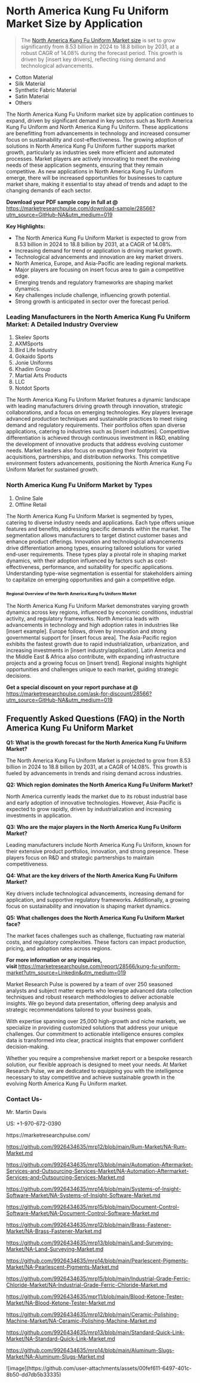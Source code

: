 <h1>North America Kung Fu Uniform Market&nbsp;Size by Application</h1><blockquote><p>The <a href="https://marketresearchpulse.com/download-sample/28566?utm_source=GitHub-NA&amp;utm_medium=019">North America Kung Fu Uniform Market size</a> is set to grow significantly from 8.53 billion in 2024 to 18.8 billion by 2031, at a robust CAGR of 14.08% during the forecast period. This growth is driven by [insert key drivers], reflecting rising demand and technological advancements.</p></blockquote><ul><li>Cotton Material<li> Silk Material<li> Synthetic Fabric Material<li> Satin Material<li> Others</li></ul><p>The North America Kung Fu Uniform market size by application continues to expand, driven by significant demand in key sectors such as North America Kung Fu Uniform and North America Kung Fu Uniform. These applications are benefitting from advancements in technology and increased consumer focus on sustainability and cost-effectiveness. The growing adoption of solutions in North America Kung Fu Uniform further supports market growth, particularly as industries seek more efficient and automated processes. Market players are actively innovating to meet the evolving needs of these application segments, ensuring that they remain competitive. As new applications in North America Kung Fu Uniform emerge, there will be increased opportunities for businesses to capture market share, making it essential to stay ahead of trends and adapt to the changing demands of each sector.</p><p><strong>Download your PDF sample copy in full at @ </strong><a href="https://marketresearchpulse.com/download-sample/28566?utm_source=GitHub-NA&amp;utm_medium=019">https://marketresearchpulse.com/download-sample/28566?utm_source=GitHub-NA&amp;utm_medium=019</a></p><p><strong>Key Highlights: </strong></p><ul><li>The North America Kung Fu Uniform Market is expected to grow from 8.53 billion in 2024 to 18.8 billion by 2031, at a CAGR of 14.08%.</li><li>Increasing demand for trend or application is driving market growth.</li><li>Technological advancements and innovation are key market drivers.</li><li>North America, Europe, and Asia-Pacific are leading regional markets.</li><li>Major players are focusing on insert focus area to gain a competitive edge.</li><li>Emerging trends and regulatory frameworks are shaping market dynamics.</li><li>Key challenges include challenge, influencing growth potential.</li><li>Strong growth is anticipated in sector over the forecast period.</li></ul><h3>Leading Manufacturers in the North America Kung Fu Uniform Market: A Detailed Industry Overview</h3><ol><li>Skelev Sports</li><li>AXMSports</li><li>Bird Life Industry</li><li>Gokaido Sports</li><li>Jonie Uniforms</li><li>Khadim Group</li><li>Martial Arts Products</li><li>LLC</li><li>Notdot Sports</li></ol><div class="flex max-w-full flex-col flex-grow"><div class="min-h-8 text-message flex w-full flex-col items-end gap-2 whitespace-normal break-words [.text-message+&amp;]:mt-5" dir="auto" data-message-author-role="assistant" data-message-id="fd8432e4-4910-450d-b182-61b7bfb0a01f" data-message-model-slug="gpt-4o"><div class="flex w-full flex-col gap-1 empty:hidden first:pt-[3px]"><div class="markdown prose w-full break-words dark:prose-invert light"><p>The North America Kung Fu Uniform Market features a dynamic landscape with leading manufacturers driving growth through innovation, strategic collaborations, and a focus on emerging technologies. Key players leverage advanced production techniques and sustainable practices to meet rising demand and regulatory requirements. Their portfolios often span diverse applications, catering to industries such as [insert industries]. Competitive differentiation is achieved through continuous investment in R&amp;D, enabling the development of innovative products that address evolving customer needs. Market leaders also focus on expanding their footprint via acquisitions, partnerships, and distribution networks. This competitive environment fosters advancements, positioning the North America Kung Fu Uniform Market for sustained growth.</p></div></div></div></div><h3>North America Kung Fu Uniform Market by Types</h3><ol><li>Online Sale<li> Offline Retail</li></ol><div class="flex max-w-full flex-col flex-grow"><div class="min-h-8 text-message flex w-full flex-col items-end gap-2 whitespace-normal break-words [.text-message+&amp;]:mt-5" dir="auto" data-message-author-role="assistant" data-message-id="084470be-0bb7-4664-bddf-5156b4f41249" data-message-model-slug="gpt-4o-mini"><div class="flex w-full flex-col gap-1 empty:hidden first:pt-[3px]"><div class="markdown prose w-full break-words dark:prose-invert light"><p>The North America Kung Fu Uniform Market is segmented by types, catering to diverse industry needs and applications. Each type offers unique features and benefits, addressing specific demands within the market. The segmentation allows manufacturers to target distinct customer bases and enhance product offerings. Innovation and technological advancements drive differentiation among types, ensuring tailored solutions for varied end-user requirements. These types play a pivotal role in shaping market dynamics, with their adoption influenced by factors such as cost-effectiveness, performance, and suitability for specific applications. Understanding type-wise segmentation is essential for stakeholders aiming to capitalize on emerging opportunities and gain a competitive edge.</p></div></div></div></div><h3><span style="font-size: 11px;">Regional Overview of the North America Kung Fu Uniform Market</span></h3><div class="flex max-w-full flex-col flex-grow"><div class="min-h-8 text-message flex w-full flex-col items-end gap-2 whitespace-normal break-words [.text-message+&amp;]:mt-5" dir="auto" data-message-author-role="assistant" data-message-id="e9038762-ce64-4e30-91c9-9bd413514231" data-message-model-slug="gpt-4o-mini"><div class="flex w-full flex-col gap-1 empty:hidden first:pt-[3px]"><div class="markdown prose w-full break-words dark:prose-invert light"><p>The North America Kung Fu Uniform Market demonstrates varying growth dynamics across key regions, influenced by economic conditions, industrial activity, and regulatory frameworks. North America leads with advancements in technology and high adoption rates in industries like [insert example]. Europe follows, driven by innovation and strong governmental support for [insert focus area]. The Asia-Pacific region exhibits the fastest growth due to rapid industrialization, urbanization, and increasing investments in [insert industry/application]. Latin America and the Middle East &amp; Africa also contribute, with expanding infrastructure projects and a growing focus on [insert trend]. Regional insights highlight opportunities and challenges unique to each market, guiding strategic decisions.</p></div></div></div></div><p><strong>Get a special discount on your report purchase at @ </strong><a href="https://marketresearchpulse.com/ask-for-discount/28566?utm_source=GitHub-NA&amp;utm_medium=019">https://marketresearchpulse.com/ask-for-discount/28566?utm_source=GitHub-NA&amp;utm_medium=019</a></p><h2>Frequently Asked Questions (FAQ) in the North America Kung Fu Uniform Market</h2><p><strong>Q1: What is the growth forecast for the North America Kung Fu Uniform Market?</strong></p><p>The North America Kung Fu Uniform Market is projected to grow from 8.53 billion in 2024 to 18.8 billion by 2031, at a CAGR of 14.08%. This growth is fueled by advancements in trends and rising demand across industries.</p><p><strong>Q2: Which region dominates the North America Kung Fu Uniform Market?</strong></p><p>North America currently leads the market due to its robust industrial base and early adoption of innovative technologies. However, Asia-Pacific is expected to grow rapidly, driven by industrialization and increasing investments in application.</p><p><strong>Q3: Who are the major players in the North America Kung Fu Uniform Market?</strong></p><p>Leading manufacturers include North America Kung Fu Uniform, known for their extensive product portfolios, innovation, and strong presence. These players focus on R&amp;D and strategic partnerships to maintain competitiveness.</p><p><strong>Q4: What are the key drivers of the North America Kung Fu Uniform Market?</strong></p><p>Key drivers include technological advancements, increasing demand for application, and supportive regulatory frameworks. Additionally, a growing focus on sustainability and innovation is shaping market dynamics.</p><p><strong>Q5: What challenges does the North America Kung Fu Uniform Market face?</strong></p><p>The market faces challenges such as challenge, fluctuating raw material costs, and regulatory complexities. These factors can impact production, pricing, and adoption rates across regions.</p><p><strong>For more information or any inquiries, visit&nbsp;</strong><a href="https://marketresearchpulse.com/report/28566/kung-fu-uniform-market?utm_source=Linkedin&utm_medium=019">https://marketresearchpulse.com/report/28566/kung-fu-uniform-market?utm_source=Linkedin&utm_medium=019</a></p><p>Market Research Pulse is powered by a team of over 250 seasoned analysts and subject matter experts who leverage advanced data collection techniques and robust research methodologies to deliver actionable insights. We go beyond data presentation, offering deep analysis and strategic recommendations tailored to your business goals.</p><p>With expertise spanning over 25,000 high-growth and niche markets, we specialize in providing customized solutions that address your unique challenges. Our commitment to actionable intelligence ensures complex data is transformed into clear, practical insights that empower confident decision-making.</p><p>Whether you require a comprehensive market report or a bespoke research solution, our flexible approach is designed to meet your needs. At Market Research Pulse, we are dedicated to equipping you with the intelligence necessary to stay competitive and achieve sustainable growth in the evolving North America Kung Fu Uniform market.</p><h3><strong>Contact Us-</strong></h3><p>Mr. Martin Davis</p><p>US: +1-970-672-0390</p><p>https://marketresearchpulse.com/</p><p><a href="https://github.com/9926434635/mrp12/blob/main/Rum-Market/NA-Rum-Market.md">https://github.com/9926434635/mrp12/blob/main/Rum-Market/NA-Rum-Market.md</a></p><p><a href="https://github.com/9926434635/mrp13/blob/main/Automation-Aftermarket-Services-and-Outsourcing-Services-Market/NA-Automation-Aftermarket-Services-and-Outsourcing-Services-Market.md">https://github.com/9926434635/mrp13/blob/main/Automation-Aftermarket-Services-and-Outsourcing-Services-Market/NA-Automation-Aftermarket-Services-and-Outsourcing-Services-Market.md</a></p><p><a href="https://github.com/9926434635/mrp14/blob/main/Systems-of-Insight-Software-Market/NA-Systems-of-Insight-Software-Market.md">https://github.com/9926434635/mrp14/blob/main/Systems-of-Insight-Software-Market/NA-Systems-of-Insight-Software-Market.md</a></p><p><a href="https://github.com/9926434635/mrp15/blob/main/Document-Control-Software-Market/NA-Document-Control-Software-Market.md">https://github.com/9926434635/mrp15/blob/main/Document-Control-Software-Market/NA-Document-Control-Software-Market.md</a></p><p><a href="https://github.com/9926434635/mrp12/blob/main/Brass-Fastener-Market/NA-Brass-Fastener-Market.md">https://github.com/9926434635/mrp12/blob/main/Brass-Fastener-Market/NA-Brass-Fastener-Market.md</a></p><p><a href="https://github.com/9926434635/mrp13/blob/main/Land-Surveying-Market/NA-Land-Surveying-Market.md">https://github.com/9926434635/mrp13/blob/main/Land-Surveying-Market/NA-Land-Surveying-Market.md</a></p><p><a href="https://github.com/9926434635/mrp14/blob/main/Pearlescent-Pigments-Market/NA-Pearlescent-Pigments-Market.md">https://github.com/9926434635/mrp14/blob/main/Pearlescent-Pigments-Market/NA-Pearlescent-Pigments-Market.md</a></p><p><a href="https://github.com/9926434635/mrp15/blob/main/Industrial-Grade-Ferric-Chloride-Market/NA-Industrial-Grade-Ferric-Chloride-Market.md">https://github.com/9926434635/mrp15/blob/main/Industrial-Grade-Ferric-Chloride-Market/NA-Industrial-Grade-Ferric-Chloride-Market.md</a></p><p><a href="https://github.com/9926434635/mpr11/blob/main/Blood-Ketone-Tester-Market/NA-Blood-Ketone-Tester-Market.md">https://github.com/9926434635/mpr11/blob/main/Blood-Ketone-Tester-Market/NA-Blood-Ketone-Tester-Market.md</a></p><p><a href="https://github.com/9926434635/mrp12/blob/main/Ceramic-Polishing-Machine-Market/NA-Ceramic-Polishing-Machine-Market.md">https://github.com/9926434635/mrp12/blob/main/Ceramic-Polishing-Machine-Market/NA-Ceramic-Polishing-Machine-Market.md</a></p><p><a href="https://github.com/9926434635/mrp13/blob/main/Standard-Quick-Link-Market/NA-Standard-Quick-Link-Market.md">https://github.com/9926434635/mrp13/blob/main/Standard-Quick-Link-Market/NA-Standard-Quick-Link-Market.md</a></p><p><a href="https://github.com/9926434635/mrp14/blob/main/Aluminum-Slugs-Market/NA-Aluminum-Slugs-Market.md">https://github.com/9926434635/mrp14/blob/main/Aluminum-Slugs-Market/NA-Aluminum-Slugs-Market.md</a></p>
![image](https://github.com/user-attachments/assets/00fef611-6497-401c-8b50-dd7db5b33335)
